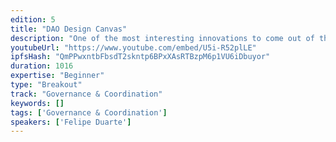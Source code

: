 ```yaml
---
edition: 5
title: "DAO Design Canvas"
description: "One of the most interesting innovations to come out of the cocreation in the Genesis Alpha DAO (DAOStack's first DAO) - The DAO Design Canvas Workshop utilizes a canvas-like tool developed by me to guide groups through the process of making the most vital decisions they face in the process of designing a DAO, soft and hard governance, on and off chain, no matter what platform. The process of exploring the purpose of groups with the canvas yields well defined use cases, powerful educational experiences and high quality dialogue that often leads into action. DAO Design Canvas has been used in all 5 continents and has been used to design the CuraDAO, the dHack DAOs amongst others."
youtubeUrl: "https://www.youtube.com/embed/U5i-R52plLE"
ipfsHash: "QmPPwxntbFbsdT2skntp6BPxXAsRTBzpM6p1VU6iDbuyor"
duration: 1016
expertise: "Beginner"
type: "Breakout"
track: "Governance & Coordination"
keywords: []
tags: ['Governance & Coordination']
speakers: ['Felipe Duarte']
---
```

